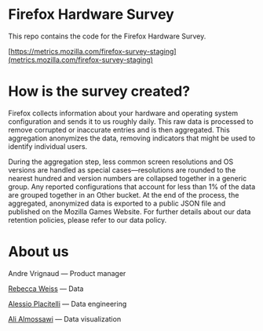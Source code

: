 # Firefox Hardware Survey
This repo contains the code for the Firefox Hardware Survey.

[https://metrics.mozilla.com/firefox-survey-staging](metrics.mozilla.com/firefox-survey-staging)

# How is the survey created?
Firefox collects information about your hardware and operating system configuration and sends it to us roughly daily. This raw data is processed to remove corrupted or inaccurate entries and is then aggregated. This aggregation anonymizes the data, removing indicators that might be used to identify individual users.

During the aggregation step, less common screen resolutions and OS versions are handled as special cases—resolutions are rounded to the nearest hundred and version numbers are collapsed together in a generic group. Any reported configurations that account for less than 1% of the data are grouped together in an Other bucket. At the end of the process, the aggregated, anonymized data is exported to a public JSON file and published on the Mozilla Games Website. For further details about our data retention policies, please refer to our data policy.

# About us
Andre Vrignaud — Product manager

[Rebecca Weiss](https://github.com/rjweiss) — Data

[Alessio Placitelli](https://github.com/Dexterp37) — Data engineering

[Ali Almossawi](https://github.com/almossawi) — Data visualization
